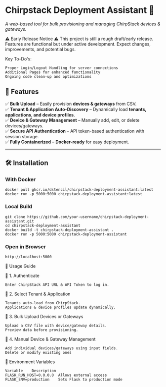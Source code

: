 # **Chirpstack Deployment Assistant 🚀**  
*A web-based tool for bulk provisioning and managing ChirpStack devices & gateways.*

⚠️ Early Release Notice ⚠️
This project is still a rough draft/early release. Features are functional but under active development. Expect changes, improvements, and potential bugs.

Key To-Do's:

    Proper Login/Logout Handling for server connections
    Additional Pages for enhanced functionality
    Ongoing code clean-up and optimizations
    
## 🌟 Features
✅ **Bulk Upload** – Easily provision **devices & gateways** from CSV.  
✅ **Tenant & Application Auto-Discovery** – Dynamically load **tenants, applications, and device profiles**.  
✅ **Device & Gateway Management** – Manually add, edit, or delete devices/gateways.  
✅ **Secure API Authentication** – API token-based authentication with session storage.  
✅ **Fully Containerized** – **Docker-ready** for easy deployment.  

---

## 🛠️ Installation  

### With Docker
```
docker pull ghcr.io/dstencil/chirpstack-deployment-assistant:latest
docker run -p 5000:5000 chirpstack-deployment-assistant:latest
```

### Local Build
 
```
git clone https://github.com/your-username/chirpstack-deployment-assistant.git
cd chirpstack-deployment-assistant
docker build -t chirpstack-deployment-assistant .
docker run -p 5000:5000 chirpstack-deployment-assistant
```

### Open in Browser
```
http://localhost:5000
```

📖 Usage Guide

🔹 1. Authenticate

    Enter ChirpStack API URL & API Token to log in.

🔹 2. Select Tenant & Application

    Tenants auto-load from ChirpStack.
    Applications & device profiles update dynamically.

🔹 3. Bulk Upload Devices or Gateways

    Upload a CSV file with device/gateway details.
    Preview data before provisioning.

🔹 4. Manual Device & Gateway Management

    Add individual devices/gateways using input fields.
    Delete or modify existing ones

📌 Environment Variables
```
Variable	Description
FLASK_RUN_HOST=0.0.0.0	Allows external access
FLASK_ENV=production	Sets Flask to production mode
```
